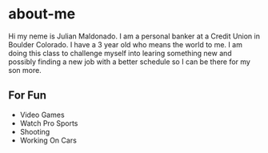 # about-me
Hi my neme is Julian Maldonado. I am a personal banker at a Credit Union in Boulder Colorado. I have a 3 year old who means the world to me. I am doing this class to challenge myself into learing something new and possibly finding a new job with a better schedule so I can be there for my son more. 

## For Fun 
* Video Games
* Watch Pro Sports
* Shooting
* Working On Cars
